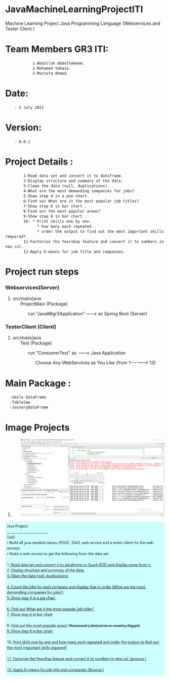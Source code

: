 # JavaMachineLearningProjectITI
Machine Learning Project Java Programming Language (Webservices and  Tester Client ) 
# Team Members GR3 ITI:							  						                       
 				1-Abdullah Abdelhakeem.											                     
 				2-Mohamed Sebaie.													                       
 				3-Mostafa Ahmed.													                       	
# Date: 
        - 5 July 2021																                         
# Version: 
        - 0.0.1																	                             
# Project Details :																                       
 			1-Read data set and convert it to dataframe.							                  
 			2-Display structure and summary of the data.							                  
 			3-Clean the data (null, duplications).									                    
 			4-What are the most demanding companies for jobs?						                
 			5-Show step 4 in a pie chart.											                          
 			6-Find out What are it the most popular job titles? 					              
 			7-Show step 6 in bar chart .											                          
 			8-Find out the most popular areas?										                      
 			9-Show step 8 in bar chart .											                          
 			10- * Print skills one by one.											                        
 				  * how many each repeated .											                          
 				  * order the output to find out the most important skills required?.	      
 			11-Factorize the YearsExp feature and convert it to numbers in new col.     
 			12-Apply K-means for job title and companies.	 
 
 <h1>Project run steps</h1>
<h3>Webservices(Server)</h3>
<ol>
  <li>src/main/java
  <ul>ProjectMain (Package)
  <ul>run "JavaMlgr3Application"---> as Spring Boot (Server) </ul></ul></li>
</ol> 
<h3>TesterClient (Client)</h3>
<ol>
  <li>src/main/java
  <ul>Test (Package)
 <ul>run "ConsumerTest" as ---> Java Application <ul>Choose Any WebServices as You Like (from 1------> 13)</ul></ul></ul></li>
</ol> 

 
 
# Main Package : 
      -Smile DataFrame 
      -TableSaw
      -JoinaryDataFrame     
     
<h1>Image Projects</h1>
<ol>
  <li> <ul><img  src="img_projects/01_Server.PNG" alt="Server"/></ul></li>
</ol> 
 																					                                        
<img  src="Description.PNG" alt="Project Description"/>

